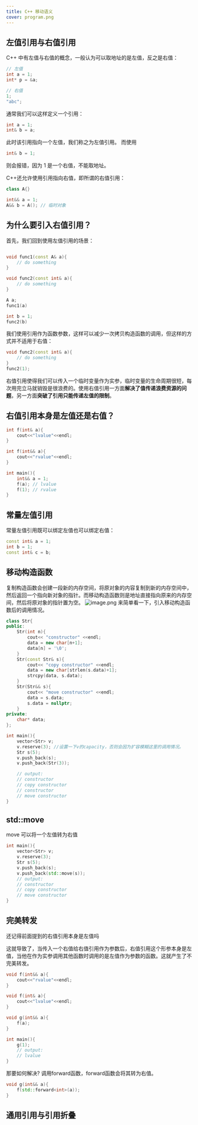```yaml
---
title: C++ 移动语义
cover: program.png
---
```


## 左值引用与右值引用

C++ 中有左值与右值的概念，一般认为可以取地址的是左值，反之是右值：

```cpp
// 左值
int a = 1;
int* p = &a;

// 右值
1;
"abc";
```

通常我们可以这样定义一个引用：

```cpp
int a = 1;
int& b = a;
```

此时该引用指向一个左值，我们称之为左值引用。
而使用

```cpp
int& b = 1;
```

则会报错，因为 1 是一个右值，不能取地址。

C++还允许使用引用指向右值，即所谓的右值引用：

```cpp
class A{}

int&& a = 1;
A&& b = A(); // 临时对象
```

## 为什么要引入右值引用？

首先，我们回到使用左值引用的场景：

```cpp

void func1(const A& a){
    // do something
}

void func2(const int& a){
    // do something
}

A a;
func1(a)

int b = 1;
func2(b)

```

我们使用引用作为函数参数，这样可以减少一次拷贝构造函数的调用，但这样的方式并不适用于右值：

```cpp
void func2(const int& a){
    // do something
}
func2(1);
```

右值引用使得我们可以传入一个临时变量作为实参，临时变量的生命周期很短，每次用完立马就销毁是很浪费的。使用右值引用一方面**解决了值传递浪费资源的问题**，另一方面**突破了引用只能传递左值的限制**。

## 右值引用本身是左值还是右值？

```cpp
int f(int& a){
    cout<<"lvalue"<<endl;
}

int f(int&& a){
    cout<<"rvalue"<<endl;
}

int main(){
    int&& a = 1;
    f(a); // lvalue
    f(1); // rvalue
}
```

## 常量左值引用

常量左值引用既可以绑定左值也可以绑定右值：

```cpp
const int& a = 1;
int b = 1;
const int& c = b;
```

## 移动构造函数

复制构造函数会创建一段新的内存空间，将原对象的内容复制到新的内存空间中，然后返回一个指向新对象的指针。而移动构造函数则是地址直接指向原来的内存空间，然后将原对象的指针置为空。
![image.png](/images/Pub_Note_MoveSemantics/image.png)
来简单看一下，引入移动构造函数后的调用情况。

```cpp
class Str{
public:
    Str(int n){
        cout<< "constructor" <<endl;
        data = new char[n+1];
        data[n] = '\0';
    }
    Str(const Str& s){
        cout<< "copy constructor" <<endl;
        data = new char[strlen(s.data)+1];
        strcpy(data, s.data);
    }
    Str(Str&& s){
        cout<< "move constructor" <<endl;
        data = s.data;
        s.data = nullptr;
    }
private:
    char* data;
};

int main(){
    vector<Str> v;
    v.reserve(3); //设置一下v的capacity，否则会因为扩容模糊这里的调用情况。
    Str s(5);
    v.push_back(s);
    v.push_back(Str(3));

    // output:
    // constructor
    // copy constructor
    // constructor
    // move constructor
}
```

## std::move

move 可以将一个左值转为右值

```cpp
int main(){
    vector<Str> v;
    v.reserve(3);
    Str s(5);
    v.push_back(s);
    v.push_back(std::move(s));
    // output:
    // constructor
    // copy constructor
    // move constructor
}
```

## 完美转发
还记得前面提到的右值引用本身是左值吗

这就导致了，当传入一个右值给右值引用作为参数后，右值引用这个形参本身是左值，当他在作为实参调用其他函数时调用的是左值作为参数的函数。这就产生了不完美转发。

```cpp
void f(int&& a){
    cout<<"rvalue"<<endl;
}

void f(int& a){
    cout<<"lvalue"<<endl;
}

void g(int&& a){
    f(a);
}

int main(){
    g(1);
    // output:
    // lvalue
}
```

那要如何解决? 调用forward函数，forward函数会将其转为右值。
``` cpp
void g(int&& a){
    f(std::forward<int>(a));
}
```


## 通用引用与引用折叠
